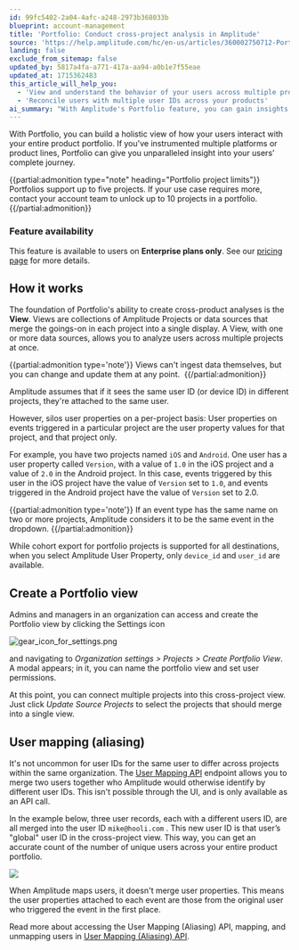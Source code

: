 ```yaml
---
id: 99fc5402-2a04-4afc-a248-2973b368033b
blueprint: account-management
title: 'Portfolio: Conduct cross-project analysis in Amplitude'
source: 'https://help.amplitude.com/hc/en-us/articles/360002750712-Portfolio-Conduct-cross-project-analysis-in-Amplitude'
landing: false
exclude_from_sitemap: false
updated_by: 5817a4fa-a771-417a-aa94-a0b1e7f55eae
updated_at: 1715362483
this_article_will_help_you:
  - 'View and understand the behavior of your users across multiple products'
  - 'Reconcile users with multiple user IDs across your products'
ai_summary: "With Amplitude's Portfolio feature, you can gain insights into how users interact with your entire product range. It lets you analyze users' journeys across multiple platforms or product lines. The Portfolio feature is available on Enterprise plans and supports up to five projects. Views merge data from different projects, allowing cross-product analyses. You can create Portfolio views by connecting projects and managing user permissions. User Mapping API helps merge user IDs across projects for a unified view. This functionality provides a comprehensive understanding of user behavior and interactions within your product portfolio."
---
```

With Portfolio, you can build a holistic view of how your users interact with your entire product portfolio. If you've instrumented multiple platforms or product lines, Portfolio can give you unparalleled insight into your users’ complete journey.

{{partial:admonition type="note" heading="Portfolio project limits"}}
Portfolios support up to five projects. If your use case requires more, contact your account team to unlock up to 10 projects in a portfolio.
{{/partial:admonition}}

### Feature availability

This feature is available to users on **Enterprise plans only**. See our [pricing page](https://amplitude.com/pricing) for more details.

## How it works

The foundation of Portfolio's ability to create cross-product analyses is the **View**. Views are collections of Amplitude Projects or data sources that merge the goings-on in each project into a single display. A View, with one or more data sources, allows you to analyze users across multiple projects at once. 

{{partial:admonition type='note'}}
Views can't ingest data themselves, but you can change and update them at any point. 
{{/partial:admonition}}

Amplitude assumes that if it sees the same user ID (or device ID) in different projects, they're attached to the same user. 

However, silos user properties on a per-project basis: User properties on events triggered in a particular project are the user property values for that project, and that project only. 

For example, you have two projects named `iOS` and `Android`. One user has a user property called `Version`, with a value of `1.0` in the iOS project and a value of `2.0` in the Android project. In this case, events triggered by this user in the iOS project have the value of `Version` set to `1.0`, and events triggered in the Android project have the value of `Version` set to 2.0.

{{partial:admonition type='note'}}
If an event type has the same name on two or more projects, Amplitude considers it to be the same event in the dropdown.
{{/partial:admonition}}

While cohort export for portfolio projects is supported for all destinations, when you select Amplitude User Property, only `device_id` and `user_id` are available.

## Create a Portfolio view

Admins and managers in an organization can access and create the Portfolio view by clicking the Settings icon

![gear_icon_for_settings.png](/docs/output/img/account-management/gear-icon-for-settings-png.png)

and navigating to *Organization settings > Projects > Create Portfolio View*. A modal appears; in it, you can name the portfolio view and set user permissions.

At this point, you can connect multiple projects into this cross-project view. Just click *Update Source Projects* to select the projects that should merge into a single view. 

## User mapping (aliasing)

It's not uncommon for user IDs for the same user to differ across projects within the same organization. The [User Mapping API](/docs/apis/analytics/user-mapping) endpoint allows you to merge two users together who Amplitude would otherwise identify by different user IDs. This isn't possible through the UI, and is only available as an API call.

In the example below, three user records, each with a different users ID, are all merged into the user ID `mike@hooli.com` . This new user ID is that user’s "global" user ID in the cross-project view. This way, you can get an accurate count of the number of unique users across your entire product portfolio.

![](/docs/output/img/account-management/360003724891)

When Amplitude maps users, it doesn't merge user properties. This means the user properties attached to each event are those from the original user who triggered the event in the first place.

Read more about accessing the User Mapping (Aliasing) API, mapping, and unmapping users in [User Mapping (Aliasing) API](/docs/apis/analytics/user-mapping#usage).